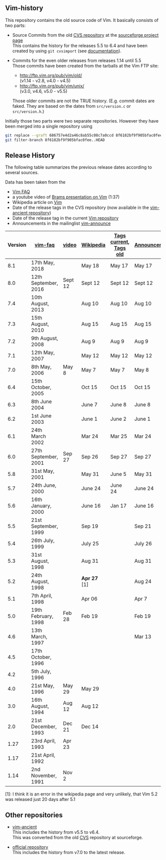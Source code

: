 Vim-history
-----------

This repository contains the old source code of Vim. It basically consists of two parts:

* Source Commits from the old [CVS repository][1] at the [sourceforge project page][2]  
  This contains the history for the releases 5.5 to 6.4 and have been created by using `git cvsimport` (see [documentation][3]).

* Commits for the even older releases from releases 1.14 until 5.5  
  Those commits have been created from the tarballs at the Vim FTP site:

  * <http://ftp.vim.org/pub/vim/old/>  
    (v1.14 - v2.8, v4.0 - v4.5)
  * <http://ftp.vim.org/pub/vim/unix/>  
    (v3.0, v4.6, v5.0 - v5.5)

  Those older commits are not the TRUE history.
  (E.g. commit dates are faked. They are based on the dates from `src/version.c` or `src/version.h`.)

Initially those two parts were two separate repositories. However they have been merged into a single repository using
```bash
git replace --graft 686757e4d2a46c8ab55c08c7a0ccd 8f6182bf9f905bfac0fee
git filter-branch 8f6182bf9f905bfac0fee..HEAD
```

Release History
---------------

The following table summarizes the previous release dates according to several sources.

Data has been taken from the

 * [Vim FAQ][4]
 * a youtube video of [Brams presentation on Vim][5] (1:37)
 * Wikipedia article on [Vim][6]
 * Date of the release tags in the CVS repository (now available in the [vim-ancient repository][7])
 * Date of the release tag in the current [Vim repository][8]
 * Announcements in the mailinglist [vim-announce][9]


Version  | [vim-faq][10]  | [video][5]  | [Wikipedia][6] | [Tags current][8], [Tags old][7] | [Announcements][9]
|--------|----------|-----------|--------------|------------|-----------------
8.1  | 17th May, 2018  | | May 18 | May 17 | May 17
8.0  | 12th September, 2016  | Sept 12  | Sept 12 | Sept 12 | Sept 12
7.4  | 10th August, 2013  | | Aug 10 | Aug 10 | Aug 10
7.3  | 15th August, 2010  | | Aug 15 | Aug 15 | Aug 15
7.2  | 9th August, 2008  | | Aug 9 | Aug 9 | Aug 9
7.1  | 12th May, 2007  | | May 12 | May 12 | May 12
7.0  | 8th May, 2006  | May 8  | May 7 | May 7 | May 8
6.4  | 15th October, 2005  | | Oct 15 | Oct 15 | Oct 15
6.3  | 8th June 2004  | | June 7 | June 8 | June 8
6.2  | 1st June 2003  | | June 1 | June 2 | June 1
6.1  | 24th March 2002  | | Mar 24 | Mar 25 | Mar 24
6.0  | 27th September, 2001  | Sep 27  | Sep 26 | Sep 27 | Sep 27
5.8  | 31st May, 2001  | | May 31 | June 5 | May 31
5.7  | 24th June, 2000  | | June 24 | June 24 | June 24
5.6  | 16th January, 2000  | | June 16 | Jan 17 | June 16
5.5  | 21st September, 1999  | | Sep 19 | | Sep 21
5.4  | 26th July, 1999  | | July 25 | | July 26
5.3  | 31st August, 1998  | | Aug 31 | | Aug 31
5.2  | 24th August, 1998  | | **Apr 27** \[1\] | | Aug 24
5.1  | 7th April, 1998  | | Apr 06 | | Apr 7
5.0  | 19th February, 1998  | Feb 28  | Feb 19 | | Feb 19
4.6  | 13th March, 1997  | | | | Mar 13
4.5  | 17th October, 1996  | | | | 
4.2  | 5th July, 1996  | | | | 
4.0  | 21st May, 1996  | May 29  | May 29 | | 
3.0  | 16th August, 1994  | Aug 12 | Aug 12 | | 
2.0  | 21st December, 1993  | Dec 21  | Dec 14 | | 
1.27  | 23rd April, 1993  | Apr 23  | | | 
1.17  | 21st April, 1992  | | | | 
1.14  | 2nd November, 1991  | Nov 2 | | | 

\[1\]: I think it is an error in the wikipedia page and very unlikely, that Vim 5.2 was released just 20 days after 5.1


Other repositories
------------------

* [vim-ancient][7]  
  This includes the history from v5.5 to v6.4.  
  This was converted from the old [CVS][1] repository at sourceforge.

* [official repository][8]  
  This includes the history from v7.0 to the latest release.

[1]: https://sourceforge.net/p/vim/cvs/
[2]: https://sourceforge.net/p/vim/
[3]: https://sourceforge.net/p/forge/documentation/CVS/
[4]: https://github.com/chrisbra/vim_faq
[5]: https://www.youtube.com/watch?v=ayc_qpB-93o
[6]: https://en.wikipedia.org/wiki/Vim_(text_editor)#History
[7]: https://bitbucket.org/vim-mirror/vim-ancient
[8]: https://github.com/vim/vim
[9]: https://groups.yahoo.com/neo/groups/vimannounce/info
[10]: http://vimhelp.appspot.com/vim_faq.txt.html#faq-3.1
